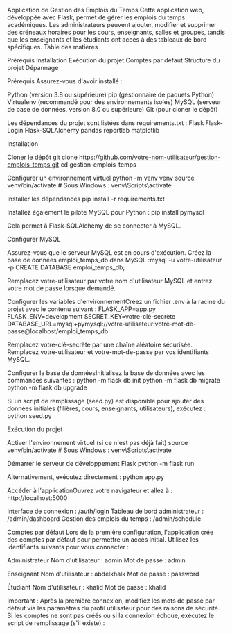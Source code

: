 Application de Gestion des Emplois du Temps
Cette application web, développée avec Flask, permet de gérer les emplois du temps académiques. Les administrateurs peuvent ajouter, modifier et supprimer des créneaux horaires pour les cours, enseignants, salles et groupes, tandis que les enseignants et les étudiants ont accès à des tableaux de bord spécifiques.
Table des matières

Prérequis
Installation
Exécution du projet
Comptes par défaut
Structure du projet
Dépannage

Prérequis
Assurez-vous d'avoir installé :

Python (version 3.8 ou supérieure)
pip (gestionnaire de paquets Python)
Virtualenv (recommandé pour des environnements isolés)
MySQL (serveur de base de données, version 8.0 ou supérieure)
Git (pour cloner le dépôt)

Les dépendances du projet sont listées dans requirements.txt :
Flask
Flask-Login
Flask-SQLAlchemy
pandas
reportlab
matplotlib

Installation

Cloner le dépôt
git clone https://github.com/votre-nom-utilisateur/gestion-emplois-temps.git
cd gestion-emplois-temps


Configurer un environnement virtuel
python -m venv venv
source venv/bin/activate  # Sous Windows : venv\Scripts\activate


Installer les dépendances
pip install -r requirements.txt

Installez également le pilote MySQL pour Python :
pip install pymysql

Cela permet à Flask-SQLAlchemy de se connecter à MySQL.

Configurer MySQL

Assurez-vous que le serveur MySQL est en cours d'exécution.
Créez la base de données emploi_temps_db dans MySQL :mysql -u votre-utilisateur -p
CREATE DATABASE emploi_temps_db;

Remplacez votre-utilisateur par votre nom d'utilisateur MySQL et entrez votre mot de passe lorsque demandé.


Configurer les variables d'environnementCréez un fichier .env à la racine du projet avec le contenu suivant :
FLASK_APP=app.py
FLASK_ENV=development
SECRET_KEY=votre-clé-secrète
DATABASE_URL=mysql+pymysql://votre-utilisateur:votre-mot-de-passe@localhost/emploi_temps_db


Remplacez votre-clé-secrète par une chaîne aléatoire sécurisée.
Remplacez votre-utilisateur et votre-mot-de-passe par vos identifiants MySQL.


Configurer la base de donnéesInitialisez la base de données avec les commandes suivantes :
python -m flask db init
python -m flask db migrate
python -m flask db upgrade

Si un script de remplissage (seed.py) est disponible pour ajouter des données initiales (filières, cours, enseignants, utilisateurs), exécutez :
python seed.py



Exécution du projet

Activer l'environnement virtuel (si ce n'est pas déjà fait)
source venv/bin/activate  # Sous Windows : venv\Scripts\activate


Démarrer le serveur de développement Flask
python -m flask run

Alternativement, exécutez directement :
python app.py


Accéder à l'applicationOuvrez votre navigateur et allez à :
http://localhost:5000


Interface de connexion : /auth/login
Tableau de bord administrateur : /admin/dashboard
Gestion des emplois du temps : /admin/schedule



Comptes par défaut
Lors de la première configuration, l'application crée des comptes par défaut pour permettre un accès initial. Utilisez les identifiants suivants pour vous connecter :

Administrateur
Nom d'utilisateur : admin
Mot de passe : admin


Enseignant
Nom d'utilisateur : abdelkhalk
Mot de passe : password


Étudiant
Nom d'utilisateur : khalid
Mot de passe : khalid



Important : Après la première connexion, modifiez les mots de passe par défaut via les paramètres du profil utilisateur pour des raisons de sécurité.
Si les comptes ne sont pas créés ou si la connexion échoue, exécutez le script de remplissage (s'il existe) :